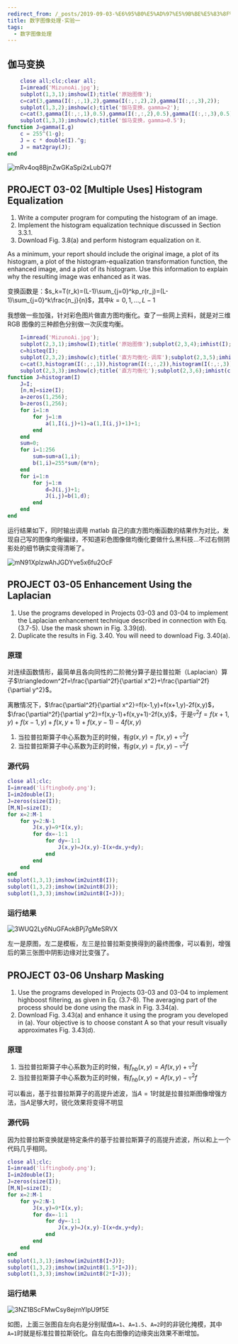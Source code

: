 ```yaml
---
redirect_from: /_posts/2019-09-03-%E6%95%B0%E5%AD%97%E5%9B%BE%E5%83%8F%E5%A4%84%E7%90%86-%E5%AE%9E%E9%AA%8C%E4%B8%80/
title: 数字图像处理·实验一
tags:
  - 数字图像处理
---
```


## 伽马变换

```matlab
	close all;clc;clear all;
	I=imread('MizunoAi.jpg');
	subplot(1,3,1);imshow(I);title('原始图像');
	c=cat(3,gamma(I(:,:,1),2),gamma(I(:,:,2),2),gamma(I(:,:,3),2));
	subplot(1,3,2);imshow(c);title('伽马变换，gamma=2');
	c=cat(3,gamma(I(:,:,1),0.5),gamma(I(:,:,2),0.5),gamma(I(:,:,3),0.5));
	subplot(1,3,3);imshow(c);title('伽马变换，gamma=0.5');
function J=gamma(I,g)
	c = 255^(1-g);
	J = c * double(I).^g;
	J = mat2gray(J);
end
```

![mRv4oq8BjnZwGKaSpi2xLubQ7f](https://i.loli.net/2020/12/01/kp5dTAZSQweMyRz.jpg)

## PROJECT 03-02 [Multiple Uses] Histogram Equalization

1. Write a computer program for computing the histogram of an image.
2. Implement the histogram equalization technique discussed in Section 3.3.1.
3. Download Fig. 3.8(a) and perform histogram equalization on it.

As a minimum, your report should include the original image, a plot of its histogram, a plot of the histogram-equalization transformation function, the enhanced image, and a plot of its histogram. Use this information to explain why the resulting image was enhanced as it was.

变换函数是：$s_k=T(r_k)=(L-1)\sum_{j=0}^kp_r(r_j)=(L-1)\sum_{j=0}^k\frac{n_j}{n}$，其中$k=0,1,\dots,L-1$

我想做一些加强，针对彩色图片做直方图均衡化。查了一些网上资料，就是对三维 RGB 图像的三种颜色分别做一次灰度均衡。

```matlab
	I=imread('MizunoAi.jpg');
	subplot(2,3,1);imshow(I);title('原始图像');subplot(2,3,4);imhist(I);
	c=histeq(I);
	subplot(2,3,2);imshow(c);title('直方均衡化·调库');subplot(2,3,5);imhist(c);
	c=cat(3,histogram(I(:,:,1)),histogram(I(:,:,2)),histogram(I(:,:,3)));
	subplot(2,3,3);imshow(c);title('直方均衡化');subplot(2,3,6);imhist(c);
function J=histogram(I)
	J=I;
	[n,m]=size(I);
	a=zeros(1,256);
	b=zeros(1,256);
	for i=1:n
		for j=1:m
			a(1,I(i,j)+1)=a(1,I(i,j)+1)+1;
		end
	end
	sum=0;
	for i=1:256
		sum=sum+a(1,i);
		b(1,i)=255*sum/(m*n);
	end
	for i=1:n
		for j=1:m
			d=J(i,j)+1;
			J(i,j)=b(1,d);
		end
	end
end
```

运行结果如下，同时输出调用 matlab 自己的直方图均衡函数的结果作为对比，发现自己写的图像均衡偏绿，不知道彩色图像做均衡化要做什么黑科技…不过右侧阴影处的细节确实变得清晰了。

![mN91XplzwAhJGDYve5x6fu2OcF](https://i.loli.net/2020/12/01/AcjexUsfdmwPiIH.jpg)

## PROJECT 03-05 Enhancement Using the Laplacian

1. Use the programs developed in Projects 03-03 and 03-04 to implement the Laplacian enhancement technique described in connection with Eq. (3.7-5). Use the mask shown in Fig. 3.39(d).
2. Duplicate the results in Fig. 3.40. You will need to download Fig. 3.40(a).

### 原理

对连续函数情形，最简单且各向同性的二阶微分算子是拉普拉斯（Laplacian）算子$\triangledown^2f=\frac{\partial^2f}{\partial x^2}+\frac{\partial^2f}{\partial y^2}$。

离散情况下，$\frac{\partial^2f}{\partial x^2}=f(x-1,y)+f(x+1,y)-2f(x,y)$，$\frac{\partial^2f}{\partial y^2}=f(x,y-1)+f(x,y+1)-2f(x,y)$，于是$\triangledown^2f=f(x+1,y)+f(x-1,y)+f(x,y+1)+f(x,y-1)-4f(x,y)$

1. 当拉普拉斯算子中心系数为正的时候，有$g(x,y)=f(x,y)+\triangledown^2f$
2. 当拉普拉斯算子中心系数为正的时候，有$g(x,y)=f(x,y)-\triangledown^2f$

### 源代码

```matlab
close all;clc;
I=imread('liftingbody.png');
I=im2double(I);
J=zeros(size(I));
[M,N]=size(I);
for x=2:M-1
	for y=2:N-1
		J(x,y)=9*I(x,y);
		for dx=-1:1
			for dy=-1:1
				J(x,y)=J(x,y)-I(x+dx,y+dy);
			end
		end
	end
end
subplot(1,3,1);imshow(im2uint8(I));
subplot(1,3,2);imshow(im2uint8(J));
subplot(1,3,3);imshow(im2uint8(I+J));
```

### 运行结果

![3WUQ2Ly6NuGFAokBPj7gMeSRVX](https://i.loli.net/2020/12/01/i1OnyrmH4PDKMVv.jpg)

左一是原图，左二是模板，左三是拉普拉斯变换得到的最终图像，可以看到，增强后的第三张图中阴影边缘对比变强了。

## PROJECT 03-06 Unsharp Masking

1. Use the programs developed in Projects 03-03 and 03-04 to implement highboost filtering, as given in Eq. (3.7-8). The averaging part of the process should be done using the mask in Fig. 3.34(a).
2. Download Fig. 3.43(a) and enhance it using the program you developed in (a). Your objective is to choose constant A so that your result visually approximates Fig. 3.43(d).

### 原理

1. 当拉普拉斯算子中心系数为正的时候，有$f_{hb}(x,y)=Af(x,y)+\triangledown^2f$
2. 当拉普拉斯算子中心系数为正的时候，有$f_{hb}(x,y)=Af(x,y)-\triangledown^2f$

可以看出，基于拉普拉斯算子的高提升滤波，当$A=1$时就是拉普拉斯图像增强方法，当$A$足够大时，锐化效果将变得不明显

### 源代码

因为拉普拉斯变换就是特定条件的基于拉普拉斯算子的高提升滤波，所以和上一个代码几乎相同。

```matlab
close all;clc;
I=imread('liftingbody.png');
I=im2double(I);
J=zeros(size(I));
[M,N]=size(I);
for x=2:M-1
	for y=2:N-1
		J(x,y)=9*I(x,y);
		for dx=-1:1
			for dy=-1:1
				J(x,y)=J(x,y)-I(x+dx,y+dy);
			end
		end
	end
end
subplot(1,3,1);imshow(im2uint8(I+J));
subplot(1,3,2);imshow(im2uint8(1.5*I+J));
subplot(1,3,3);imshow(im2uint8(2*I+J));
```

### 运行结果

![3NZ1BScFMwCsy8ejrnYIpU9f5E](https://i.loli.net/2020/12/01/ADRHl8h1FuPpfi9.jpg)

如图，上面三张图自左向右是分别赋值`A=1`、`A=1.5`、`A=2`时的非锐化掩模，其中`A=1`时就是标准拉普拉斯锐化。自左向右图像的边缘突出效果不断增加。
